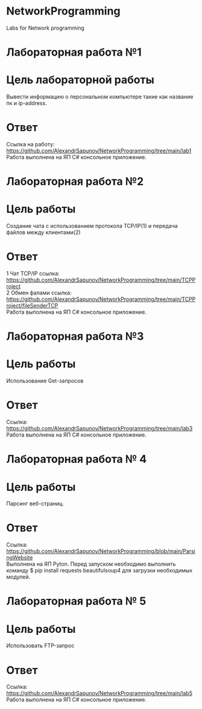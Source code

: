 # NetworkProgramming
Labs for Network programming
# Лабораторная работа №1 #  
# Цель лабораторной работы #
Вывести информацию о персональном компьютере такие как название пк и ip-address.
# Ответ #
Ссылка на работу: https://github.com/AlexandrSapunov/NetworkProgramming/tree/main/lab1  
Работа выполнена на ЯП C# консольное приложение.

# Лабораторная работа №2 #  
# Цель работы #
Создание чата с использованием протокола TCP/IP(1) и передача файлов между клиентами(2)

# Ответ #
1 Чат TCP/IP ссылка: https://github.com/AlexandrSapunov/NetworkProgramming/tree/main/TCPProject  
2 Обмен фалами ссылка: https://github.com/AlexandrSapunov/NetworkProgramming/tree/main/TCPProject/fileSenderTCP  
Работа выполнена на ЯП C# консольное приложение.

# Лабораторная работа №3 #
# Цель работы #
Использование Get-запросов

# Ответ #
Ссылка: https://github.com/AlexandrSapunov/NetworkProgramming/tree/main/lab3
Работа выполнена на ЯП C# консольное приложение.

# Лабораторная работа № 4 #
# Цель работы #
Парсинг веб-страниц.

# Ответ # 
Ссылка: https://github.com/AlexandrSapunov/NetworkProgramming/blob/main/ParsingWebsite  
Выполнена на ЯП Pyton. Перед запуском необходимо выполнить команду  $ pip install requests beautifulsoup4 для загрузки необходимых модулей.


# Лабораторная работа № 5 #
# Цель работы #
Использовать FTP-запрос

# Ответ #
Ссылка: https://github.com/AlexandrSapunov/NetworkProgramming/tree/main/lab5
Работа выполнена на ЯП C# консольное приложение.
